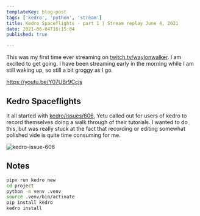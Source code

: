 ```yaml
---
templateKey: blog-post
tags: ['kedro', 'python', 'stream']
title: Kedro Spaceflights - part 1 | Stream replay June 4, 2021
date: 2021-06-04T16:15:04
published: true

---
```


This was my first time ever streaming on
[twitch.tv/waylonwalker](https://twitch.tv/waylonwalker).  I am excited to get going.
I have been streaming early in the morning while I am still waking up, so still
a bit groggy as I go.

<https://youtu.be/Y07UBr9Ccjs>

## Kedro Spaceflights

It all started with
[kedro/issues/606](https://github.com/kedro-org/kedro/issues/606), Yetu
called out for users of kedro to record themselves doing a walk through of
their tutorials.  I wanted to do this, but was really stuck at the fact that
recording or editing somewhat polished vide is quite time consuming for me.

![kedro-issue-606](https://images.waylonwalker.com/kedro-issue-606.png)

## Notes

``` bash
pipx run kedro new
cd project
python -m venv .venv
source .venv/bin/activate
pip install kedro
kedro install
```
